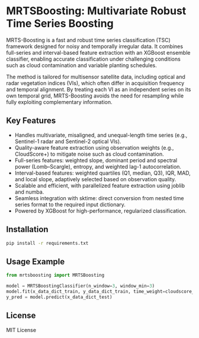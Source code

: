 # MRTSBoosting: Multivariate Robust Time Series Boosting

MRTS-Boosting is a fast and robust time series classification (TSC) framework designed for noisy and temporally irregular data. It combines full-series and interval-based feature extraction with an XGBoost ensemble classifier, enabling accurate classification under challenging conditions such as cloud contamination and variable planting schedules.

The method is tailored for multisensor satellite data, including optical and radar vegetation indices (VIs), which often differ in acquisition frequency and temporal alignment. By treating each VI as an independent series on its own temporal grid, MRTS-Boosting avoids the need for resampling while fully exploiting complementary information.

## Key Features

- Handles multivariate, misaligned, and unequal-length time series (e.g., Sentinel-1 radar and Sentinel-2 optical VIs).
- Quality-aware feature extraction using observation weights (e.g., CloudScore+) to mitigate noise such as cloud contamination.
- Full-series features: weighted slope, dominant period and spectral power (Lomb–Scargle), entropy, and weighted lag-1 autocorrelation.
- Interval-based features: weighted quartiles (Q1, median, Q3), IQR, MAD, and local slope, adaptively selected based on observation quality.
- Scalable and efficient, with parallelized feature extraction using joblib and numba.
- Seamless integration with sktime: direct conversion from nested time series format to the required input dictionary.
- Powered by XGBoost for high-performance, regularized classification.

## Installation

```bash
pip install -r requirements.txt
```

## Usage Example

```python
from mrtsboosting import MRTSBoosting

model = MRTSBoostingClassifier(n_window=3, window_min=3)
model.fit(x_data_dict_train, y_data_dict_train, time_weight=cloudscore_dict)
y_pred = model.predict(x_data_dict_test)
```

## License

MIT License

